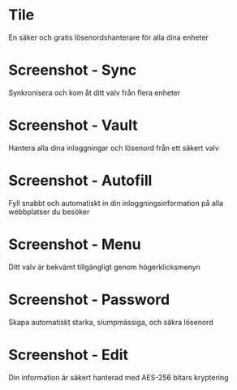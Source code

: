 # Tile

En säker och gratis lösenordshanterare för alla dina enheter

# Screenshot - Sync

Synkronisera och kom åt ditt valv från flera enheter

# Screenshot - Vault

Hantera alla dina inloggningar och lösenord från ett säkert valv

# Screenshot - Autofill

Fyll snabbt och automatiskt in din inloggningsinformation på alla webbplatser du besöker

# Screenshot - Menu

Ditt valv är bekvämt tillgängligt genom högerklicksmenyn

# Screenshot - Password

Skapa automatiskt starka, slumpmässiga, och säkra lösenord

# Screenshot - Edit

Din information är säkert hanterad med AES-256 bitars kryptering

